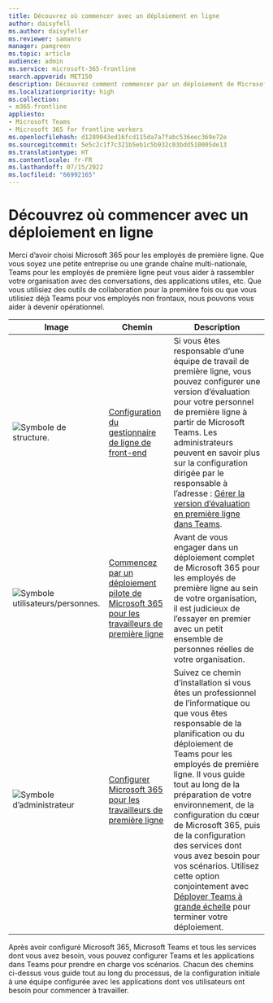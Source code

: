 ```yaml
---
title: Découvrez où commencer avec un déploiement en ligne
author: daisyfell
ms.author: daisyfeller
ms.reviewer: samanro
manager: pamgreen
ms.topic: article
audience: admin
ms.service: microsoft-365-frontline
search.appverid: MET150
description: Découvrez comment commencer par un déploiement de Microsoft 365 pour les employés de première ligne de votre organisation.
ms.localizationpriority: high
ms.collection:
- m365-frontline
appliesto:
- Microsoft Teams
- Microsoft 365 for frontline workers
ms.openlocfilehash: d1289043ed16fcd115da7a7fabc536eec369e72e
ms.sourcegitcommit: 5e5c2c1f7c321b5eb1c5b932c03bdd510005de13
ms.translationtype: HT
ms.contentlocale: fr-FR
ms.lasthandoff: 07/15/2022
ms.locfileid: "66992165"
---
```

# <a name="learn-where-to-start-with-a-frontline-deployment"></a>Découvrez où commencer avec un déploiement en ligne

Merci d’avoir choisi Microsoft 365 pour les employés de première ligne. Que vous soyez une petite entreprise ou une grande chaîne multi-nationale, Teams pour les employés de première ligne peut vous aider à rassembler votre organisation avec des conversations, des applications utiles, etc. Que vous utilisiez des outils de collaboration pour la première fois ou que vous utilisiez déjà Teams pour vos employés non frontaux, nous pouvons vous aider à devenir opérationnel.

| Image |Chemin   |Description   |
|----------|----------|-----------|
| ![Symbole de structure.](https://docs.microsoft.com/office/media/icons/administrator.png)|[Configuration du gestionnaire de ligne de front-end](get-up-and-running.md)|Si vous êtes responsable d’une équipe de travail de première ligne, vous pouvez configurer une version d’évaluation pour votre personnel de première ligne à partir de Microsoft Teams. Les administrateurs peuvent en savoir plus sur la configuration dirigée par le responsable à l’adresse : [Gérer la version d’évaluation en première ligne dans Teams](flw-trial.md). |
| ![Symbole utilisateurs/personnes.](https://docs.microsoft.com/office/media/icons/users-people.png)|[Commencez par un déploiement pilote de Microsoft 365 pour les travailleurs de première ligne](flw-pilot.md)|Avant de vous engager dans un déploiement complet de Microsoft 365 pour les employés de première ligne au sein de votre organisation, il est judicieux de l’essayer en premier avec un petit ensemble de personnes réelles de votre organisation. |
| ![Symbole d’administrateur](https://docs.microsoft.com/office/media/icons/administrator.png)|[Configurer Microsoft 365 pour les travailleurs de première ligne](flw-setup-microsoft-365.md)|Suivez ce chemin d’installation si vous êtes un professionnel de l’informatique ou que vous êtes responsable de la planification ou du déploiement de Teams pour les employés de première ligne. Il vous guide tout au long de la préparation de votre environnement, de la configuration du cœur de Microsoft 365, puis de la configuration des services dont vous avez besoin pour vos scénarios. Utilisez cette option conjointement avec [Déployer Teams à grande échelle](deploy-teams-at-scale.md) pour terminer votre déploiement. |

Après avoir configuré Microsoft 365, Microsoft Teams et tous les services dont vous avez besoin, vous pouvez configurer Teams et les applications dans Teams pour prendre en charge vos scénarios. Chacun des chemins ci-dessus vous guide tout au long du processus, de la configuration initiale à une équipe configurée avec les applications dont vos utilisateurs ont besoin pour commencer à travailler.

